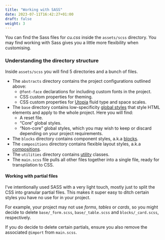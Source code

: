 ```yaml
---
title: "Working with SASS"
date: 2023-07-11T16:42:27+01:00
draft: false
weight: 3
---
```


You can find the Sass files for *cu.css* inside the `assets/scss` directory. You may find working with Sass gives you a little more flexibility when customising.

### Understanding the directory structure

Inside `assets/scss` you will find 5 directories and a bunch of files.


- The `abstracts` directory contains the project configurations outlined above:
  - `@font-face` declarations for including custom fonts in the project.
  - CSS custom properties for theming.
  - CSS custom properties for [Utopia](https://utopia.fyi/) fluid type and space scales.
- The `base` directory contains low-specificity [global styles](/global-styles/) that style HTML elements and apply to the whole project. Here you will find:
  - A reset file.
  - “Core” global styles.
  - “Non-core” global styles, which you may wish to keep or discard depending on your project requirements.
- The `blocks` directory contains component styles, a.k.a [blocks](/blocks/).
- The `compositions` directory contains flexible layout styles, a.k.a [compositions](/compositions/).
- The `utilities` directory contains [utility](/utilities/) classes.
- The `main.scss` file pulls all other files together into a single file, ready for transpilation to CSS.


#### Working with partial files

I’ve intentionally used SASS with a very light touch, mostly just to split the CSS into granular partial files. This makes it super easy to ditch certain styles you have no use for in your project. 

For example, your project may not use *forms*, *tables* or *cards*, so you might decide to delete `base/_form.scss`, `base/_table.scss` and `blocks/_card.scss`, respectively.

If you do decide to delete certain partials, ensure you also remove the associated `@import` from `main.scss`.

